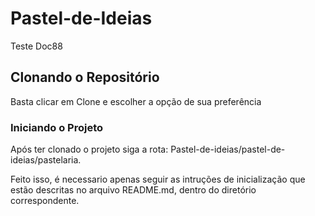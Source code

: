 # Pastel-de-Ideias

Teste Doc88

## Clonando o Repositório

Basta clicar em Clone e escolher a opção de sua preferência

### Iniciando o Projeto

Após ter clonado o projeto siga a rota: Pastel-de-ideias/pastel-de-ideias/pastelaria.

Feito isso, é necessario apenas seguir as intruções de inicialização que estão descritas no arquivo README.md, dentro do diretório correspondente.
